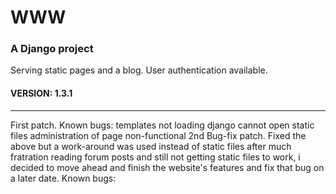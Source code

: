 WWW
======
### A Django project
Serving static pages and a blog. User authentication available.

#### VERSION: 1.3.1
------
First patch.
Known bugs:
    templates not loading
    django cannot open static files 
    administration of page non-functional 
 2nd Bug-fix patch.
 Fixed the above but a work-around was used instead of static files
 after much fratration reading forum posts and still not getting static files to work,
 i decided to move ahead and finish the website's features and fix that bug on a later date.
 Known bugs: